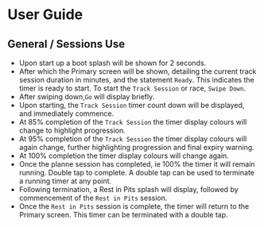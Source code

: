 # User Guide

## General / Sessions Use
* Upon start up a boot splash will be shown for 2 seconds.
* After which the Primary screen will be shown, detailing the current track session duration in minutes, and the statement ``Ready``.  This indicates the timer is ready to start.  To start the ``Track Session`` or race, ``Swipe Down``.
* After swiping down,``Go`` will display briefly.
* Upon starting, the ``Track Session`` timer count down will be displayed, and immediately commence.
* At 85% completion of the ``Track Session`` the timer display colours will change to highlight progression.
* At 95% completion of the ``Track Session`` the timer display colours will again change, further highlighting progression and final expiry warning.
* At 100% completion the timer display colours will change again.
* Once the planne session has completed, ie 100% the timer it will remain running.  Double tap to complete.  A double tap can be used to terminate a running timer at any point.
* Following termination, a Rest in Pits splash will display, followed by commencement of the ``Rest in Pits`` session.
* Once the ``Rest in Pits`` session is complete, the timer will return to the Primary screen.  This timer can be terminated with a double tap.
